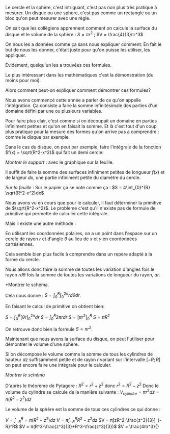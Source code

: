Le cercle et la sphère, c'est intriguant, c'est pas non plus très pratique à mesurer.
Un disque ou une sphère, c'est pas comme un rectangle ou un bloc qu'on peut mesurer avec une règle.

On sait que les collégiens apprennent comment on calcule la surface du disque et le volume de la sphère :
$S = πr^2$ ; $V = \frac{4}{3}πr^3$ 

On nous les a données comme ça sans nous expliquer comment.
En fait le but de nous les donner, c'était juste pour qu'on puisse les utiliser, les appliquer.

Évidement, quelqu'un les a trouvées ces formules.

Le plus intéressant dans les mathématiques c'est la démonstration (du moins pour moi).

Alors comment peut-on expliquer comment démontrer ces formules?

Nous avons commencé cette année a parler de ce qu'on appelle l'intégration.
Ça consiste a faire la somme infinitésimale des parties d'un domaine défini par une ou plusieurs variables.

Pour faire plus clair, c'est comme si on découpait un domaine en parties infiniment petites et qu'on en faisait la somme. Et là c'est tout d'un coup plus pratique pour la mesure des formes qu'on arrive pas à comprendre : comme le disque par exemple.

Dans le cas du disque, on peut par exemple, faire l'intégrale de la fonction $f(x) = \sqrt{R^2-x^2}$ qui fait un demi cercle:

*Montrer le support* : avec le graphique sur la feuille.

Il suffit de faire la somme des surfaces infiniment petites de longueur $f(x)$ et de largeur $dx$, une partie infiniment petite du diamètre du cercle.

*Sur la feuille* : Sur le papier ça se note comme ça :
$S = 4\int_{0}^{R} \sqrt{R^2-x^2}dx$

Nous avons vu en cours que pour le calculer, il faut déterminer la primitive de $\sqrt{R^2-x^2}$.
Le problème c'est qu'il n'existe pas de formule de primitive qui permette de calculer cette intégrale.

Mais il existe une autre méthode :

En utilisant les coordonnées polaires, on a un point dans l'espace sur un cercle de rayon $r$ et d'angle $θ$ au lieu de $x$ et $y$ en coordonnées cartésiennes.

Cela semble bien plus facile à comprendre dans un repère adapté à la forme du cercle.

Nous allons donc faire la somme de toutes les variation d'angles fois le rayon $rdθ$ fois la somme de toutes les variations de longueur du rayon, $dr$.

*Montrer le schéma.

Cela nous donne : $S = \int_0^R\int_0^{2π} rdθdr$.

En faisant le calcul de primitive on obtient bien:

$S = \int_0^R[θr]_0^{2π}dr$
$S = \int_0^R2πrdr$ 
$S = [πr^2]_0^R$
$S = πR^2$ 

On retrouve donc bien la formule $S = πr^2$.

Maintenant que nous avons la surface du disque, on peut l'utiliser pour démontrer le volume d'une sphère.

Si on décompose le volume comme la somme de tous les cylindres de hauteur $dz$ suffisamment petite et de rayon $r$ variant sur l'intervalle $[-R;R]$ on peut encore faire une intégrale pour le calculer.

*Montrer le schéma*

D'après le théorème de Pytagore : $R^2 = r^2 + z^2$ donc $r^2 = R^2 - z^2$ 
Donc le volume du cylindre se calcule de la manière suivante : $V_{cylindre} = πr^2 dz = π(R^2 - z^2)dz$ 

Le volume de la sphère est la somme de tous ces cylindres ce qui donne :

$V = \int_{-R}^R = π(R^2-z^2)dz$
$V = π\int_{-R}^R R^2 -z^2dz$ 
$V = π[zR^2-\frac{z^3}{3}]_{-R}^R$ 
$V = π(R^3-\frac{z^3}{3}+R^3-\frac{z^3}{3})$ 
$V = \frac{4πr^3}{}